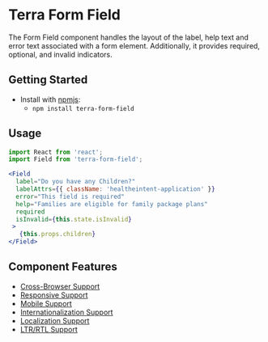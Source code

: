 # Terra Form Field

The Form Field component handles the layout of the label, help text and error text associated with a form element. Additionally, it provides required, optional, and invalid indicators.

## Getting Started

- Install with [npmjs](https://www.npmjs.com):
  - `npm install terra-form-field`

## Usage

```jsx
import React from 'react';
import Field from 'terra-form-field';

<Field
  label="Do you have any Children?"
  labelAttrs={{ className: 'healtheintent-application' }}
  error="This field is required"
  help="Families are eligible for family package plans"
  required
  isInvalid={this.state.isInvalid}
 >
   {this.props.children}
</Field>
```

## Component Features

 * [Cross-Browser Support](https://github.com/cerner/terra-ui/blob/master/src/terra-dev-site/contributing/ComponentStandards.e.contributing.md#cross-browser-support)
 * [Responsive Support](https://github.com/cerner/terra-ui/blob/master/src/terra-dev-site/contributing/ComponentStandards.e.contributing.md#responsive-support)
 * [Mobile Support](https://github.com/cerner/terra-ui/blob/master/src/terra-dev-site/contributing/ComponentStandards.e.contributing.md#mobile-support)
 * [Internationalization Support](https://github.com/cerner/terra-ui/blob/master/src/terra-dev-site/contributing/ComponentStandards.e.contributing.md#internationalization-i18n-support)
 * [Localization Support](https://github.com/cerner/terra-ui/blob/master/src/terra-dev-site/contributing/ComponentStandards.e.contributing.md#internationalization-i18n-support)
 * [LTR/RTL Support](https://github.com/cerner/terra-ui/blob/master/src/terra-dev-site/contributing/ComponentStandards.e.contributing.md#ltr--rtl-support)
